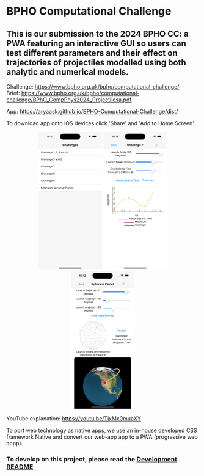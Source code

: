# BPHO Computational Challenge

## This is our submission to the 2024 BPHO CC: a PWA featuring an interactive GUI so users can test different parameters and their effect on trajectories of projectiles modelled using both analytic and numerical models.

Challenge: https://www.bpho.org.uk/bpho/computational-challenge/ \
Brief: https://www.bpho.org.uk/bpho/computational-challenge/BPhO_CompPhys2024_Projectilesa.pdf

App: https://aryaask.github.io/BPHO-Computational-Challenge/dist/

To download app onto iOS devices click 'Share' and 'Add to Home Screen'.

<p align="middle">
  <img src="Previews/1.png?raw=true" width="33%" />
  <img src="Previews/2.png?raw=true" width="33%" /> 
  <img src="Previews/3.png?raw=true" width="33%" />
</p>

YouTube explanation: https://youtu.be/TjxMx0muaXY

To port web technology as native apps, we use an in-house developed CSS framework Native and convert our web-app app to a PWA (progressive web appp).

### To develop on this project, please read the [Development README](DevelopmentREADME.md)
